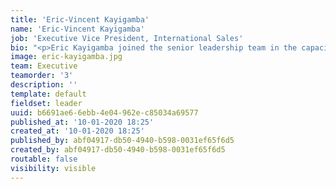 ```yaml
---
title: 'Eric-Vincent Kayigamba'
name: 'Eric-Vincent Kayigamba'
job: 'Executive Vice President, International Sales'
bio: "<p>Eric Kayigamba joined the senior leadership team in the capacity of Sales Executive Vice President. Over the years, he has carried out the strategies to develop our valuation and recovery businesses through the operations of Nationwide Appraisal Services (NAS) and Nationwide Recovery Services (NRS). Eric continues his focus to expand our existing business and lead our new initiatives in Canada and globally.\r\n</p><p>Eric first joined the TNG team in 2007 as an Accounting Lead. His leadership, expertise, passion for excellence as well as his enthusiasm soon led him to the position of Quebec Regional Sales Manager and quickly catapulted him to Vice President, Eastern Canada. As Vice President of Eastern Canada, he was responsible for shaping and carrying out strategies for NAS and NRS in Quebec and Atlantic provinces.\r\n</p><p>Eric received a Bachelor's Degree in Business Management with a specialization in Finance at Université du Québec à Montréal. Upon completion, he entered the public sector in the Province of Québec where he amassed many years of experience and occupied several positions related to accounting and finance. In his spare time, Eric is very involved in his community as he's currently sitting on the Board of Directors of Partage Action / West island Community.\r\n</p><p><br></p>"
image: eric-kayigamba.jpg
team: Executive
teamorder: '3'
description: ''
template: default
fieldset: leader
uuid: b6691ae6-6ebb-4e04-962e-c85034a69577
published_at: '10-01-2020 18:25'
created_at: '10-01-2020 18:25'
published_by: abf04917-db50-4940-b598-0031ef65f6d5
created_by: abf04917-db50-4940-b598-0031ef65f6d5
routable: false
visibility: visible
---
```


